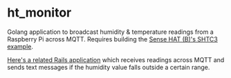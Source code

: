 ht_monitor
==========

Golang application to broadcast humidity & temperature readings from a Raspberry Pi across MQTT. Requires building the [Sense HAT (B)'s SHTC3 example](https://www.waveshare.com/wiki/Sense_HAT_(B)).

[Here's a related Rails application](https://github.com/kellyi/humidity-monitor) which receives readings across MQTT and sends text messages if the humidity value falls outside a certain range.
